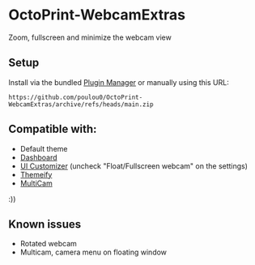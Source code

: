 # OctoPrint-WebcamExtras

Zoom, fullscreen and minimize the webcam view

## Setup

Install via the bundled [Plugin Manager](https://docs.octoprint.org/en/master/bundledplugins/pluginmanager.html)
or manually using this URL:

    https://github.com/poulou0/OctoPrint-WebcamExtras/archive/refs/heads/main.zip

## Compatible with:
* Default theme
* [Dashboard](https://plugins.octoprint.org/plugins/dashboard/)
* [UI Customizer](https://plugins.octoprint.org/plugins/uicustomizer/) (uncheck "Float/Fullscreen webcam" on the settings)
* [Themeify](https://plugins.octoprint.org/plugins/themeify/)
* [MultiCam](https://plugins.octoprint.org/plugins/multicam/)

:))

## Known issues
* Rotated webcam
* Multicam, camera menu on floating window
